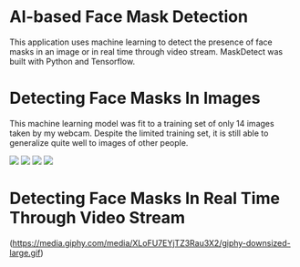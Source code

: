 # AI-based Face Mask Detection 
<p>This application uses machine learning to detect the presence of face masks in an image or in real time through video stream. MaskDetect was built with Python and Tensorflow. </p>

# Detecting Face Masks In Images
<p>This machine learning model was fit to a training set of only 14 images taken by my webcam. Despite the limited training set, it is still able to generalize quite well to images of other people.</p>
<img src="https://i.imgur.com/c091uI5.png/">  <img src="https://i.imgur.com/j6UCSxU.png"/> <img src="https://i.imgur.com/p0rx1WO.png"/> <img src="https://i.imgur.com/HJQQxBJ.png"/>

# Detecting Face Masks In Real Time Through Video Stream
(https://media.giphy.com/media/XLoFU7EYjTZ3Rau3X2/giphy-downsized-large.gif)
